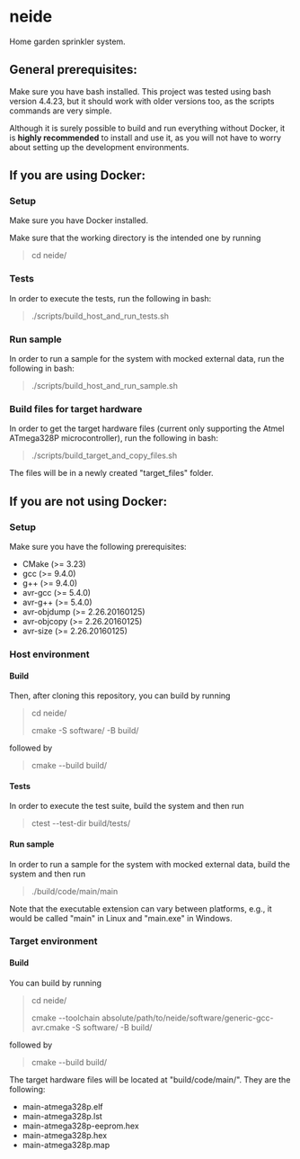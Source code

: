 # neide
Home garden sprinkler system.

## General prerequisites:
Make sure you have bash installed. This project was tested using bash version 4.4.23, but it should work 
with older versions too, as the scripts commands are very simple.

Although it is surely possible to build and run everything without Docker, it is **highly recommended**
to install and use it, as you will not have to worry about setting up the development environments.

## If you are using Docker:
### Setup
Make sure you have Docker installed.

Make sure that the working directory is the intended one by running

> cd neide/

### Tests
In order to execute the tests, run the following in bash:

> ./scripts/build_host_and_run_tests.sh

### Run sample
In order to run a sample for the system with mocked external data, run the following in bash:

> ./scripts/build_host_and_run_sample.sh

### Build files for target hardware
In order to get the target hardware files (current only supporting the Atmel ATmega328P microcontroller), run
the following in bash:

> ./scripts/build_target_and_copy_files.sh

The files will be in a newly created "target_files" folder.

## If you are not using Docker:
### Setup
Make sure you have the following prerequisites:
- CMake (>= 3.23)
- gcc (>= 9.4.0)
- g++ (>= 9.4.0)
- avr-gcc (>= 5.4.0)
- avr-g++ (>= 5.4.0)
- avr-objdump (>= 2.26.20160125)
- avr-objcopy (>= 2.26.20160125)
- avr-size (>= 2.26.20160125)

### Host environment
#### Build
Then, after cloning this repository, you can build by running

> cd neide/
>
> cmake -S software/ -B build/

followed by

> cmake --build build/

#### Tests
In order to execute the test suite, build the system and then run

> ctest --test-dir build/tests/

#### Run sample
In order to run a sample for the system with mocked external data, build the system and then run

> ./build/code/main/main

Note that the executable extension can vary between platforms, e.g., it would be called "main" in Linux and "main.exe" in Windows.

### Target environment
#### Build
You can build by running

> cd neide/
>
> cmake --toolchain absolute/path/to/neide/software/generic-gcc-avr.cmake -S software/ -B build/

followed by

> cmake --build build/

The target hardware files will be located at "build/code/main/". They are the following: 
- main-atmega328p.elf
- main-atmega328p.lst
- main-atmega328p-eeprom.hex
- main-atmega328p.hex
- main-atmega328p.map